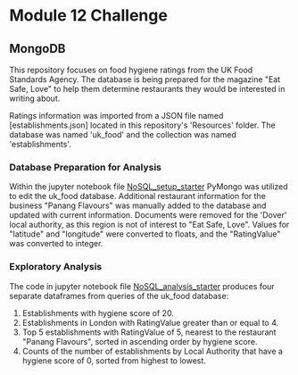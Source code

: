 # Module 12 Challenge
## MongoDB

This repository focuses on food hygiene ratings from the UK Food Standards Agency.  The database is being prepared for the magazine "Eat Safe, Love" to help them determine restaurants they would be interested in writing about.  

Ratings information was imported from a JSON file named [establishments.json] located in this repository's 'Resources' folder.  The database was named 'uk_food' and the collection was named 'establishments'.  

### Database Preparation for Analysis
Within the jupyter notebook file [NoSQL_setup_starter](NoSQL_setup_starter.ipynb) PyMongo was utilized to edit the uk_food database.  Additional restaurant information for the business "Panang Flavours" was manually added to the database and updated with current information. Documents were removed for the 'Dover' local authority, as this region is not of interest to "Eat Safe, Love". Values for "latitude" and "longitude" were converted to floats, and the "RatingValue" was converted to integer.  

### Exploratory Analysis
The code in jupyter notebook file [NoSQL_analysis_starter](NoSQL_analysis_starter.ipynb) produces four separate dataframes from queries of the uk_food database:
1. Establishments with hygiene score of 20.
2. Establishments in London with RatingValue greater than or equal to 4.
3. Top 5 establishments with RatingValue of 5, nearest to the restaurant "Panang Flavours", sorted in ascending order by hygiene score.
4. Counts of the number of establishments by Local Authority that have a hygiene score of 0, sorted from highest to lowest.
